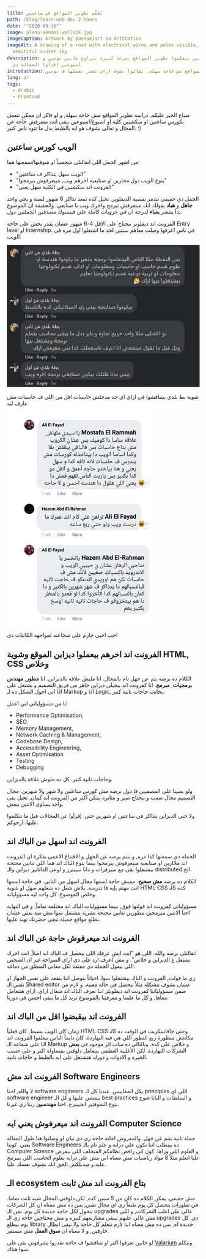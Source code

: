 ```yaml
---
title: تَعَلَّم تطوير المواقع في ساعتين
path: /blog/learn-web-dev-2-hours
date: '"2020-09-16"'
image: alena-aenami-walls1k.jpg
imageCaption: Artwork by @aenamiart on ArtStation
imageAlt: A drawing of a road with electrical wires and poles visible, and a
  beautiful sunset sky
description: لو حابين تتعلموا تطوير المواقع بسرعة كبيرة تتراوح مابين يومين و
  اسبوعين إقرأوا المقالة دي
introduction: تعلم تطوير المواقع مش حاجة سهلة, تعالوا نشوف ازاي نقدر نعملها ف يومين
lang: ar
tags:
  - Arabic
  - Frontend
---
```

صباح الخير عليكم. دراسة تطوير المواقع مش حاجة سهلة, و لو فاكر ان ممكن تتعمل بكورس ساعتين او سكشنين كلية او اسبوع/اسبوعين يبقى انت متعرفش حاجة عن المجال و تعالى نشوف هو ايه بالظبط بدل ما تتوه ناس كتير. :)

## الويب كورس ساعتين
من اشهر الجمل اللي اتقالتلي شخصياً او شوفتها/سمعتها هما: 
- "الويب سهل يتذاكر ف ساعتين"
- "بتوع الويب دول محارين او صنايعية اخرهم ويب, مبيعرفوش يبرمجوا"
- "الفرونت اند سكشنين في الكلية سهل يعني"

الجمل دي حقيقي بتدمر نفسية الديفلوبر. تخيل كده تقعد تذاكر 6 شهور لسنة و يجي واحد **جاهل** و **هباد** يقولك انك مبتعرفش تبرمج واخرك ويب يا صنايعي. والحقيقة ان الموضوع بدأ ينتشر **بغباء** لدرجة ان في جروبات كاملة على فيسبوك مصدقين الجملتين دول. 

الفرونت اند ديفلوبر بيحتاج على الاقل 4-6 شهور عشان يقدر يخش على حاجة Entry level او Internship. في ناس اعرفها وصلت معاهم سنتين لحد ما اشتغلوا اول مره في الويب. 

![شوية بط بلدي بيتناقشوا في ازاي اي حد مدخلش حاسبات اقل من اللي ف حاسبات مش عارف ليه](dumb_ducks_1.png)

<span class="c-image-caption">
شوية بط بلدي بيتناقشوا في ازاي اي حد مدخلش حاسبات اقل من اللي ف حاسبات مش عارف ليه
</span>


![احب احيي حازم على شجاعته على مواجهة الكائنات دي](dumb_ducks_2.png)

<span class="c-image-caption">
احب احيي حازم على شجاعته لمواجهة الكائنات دي
</span>

## الفرونت اند اخرهم بيعملوا ديزاين الموقع وشوية HTML, CSS وخلاص
الكلام ده برضه ينم عن جهل تام بالمجال. انا مليش علاقة بالديزاين. انا **مطور**, **مهندس برمجيات**, **مبرمج**. انا كفرونت اند بيجيلي ديزاين جاهز من فريق التصميم و بشتغل على اني احول الشكل ده لـ UI Markup و UI Logic, بجانب حاجات تانية كتير. 

انا من مسؤولياتي اني اعمل
- Performance Optimisation, 
- SEO, 
- Memory Management, 
- Network Caching & Management, 
- Codebase Design, 
- Accessibility Engineering, 
- Asset Optimisation
- Testing
- Debugging

وحاجات تانية كتير.  كل ده ملوش علاقة بالديزاين. 

ولو بصينا على المصميين فا دول برضه مش كورس ساعتين ولا شهر ولا شهرين. مجال التصميم مجال صعب و بيحتاج صبر و مثابرة يمكن اكتر من الفرونت اند كمان. تخيل بقى واحد يساوي الاتنين ببعض. 


ولا حتى الديزاين يتذاكر في ساعتين او شهرين حتى. إقرأوا عن المجالات قبل ما تتكلموا عليها. ارجوكم. 

## الفرونت اند اسهل من الباك اند
الجملة دي سمعتها كذا مره, و بتنم برضه عن الجهل و الاقتناع الاعمى بفكرة ان الفرونت اند محّارين او صنايعية مبيعرفوش يبرمجوا بينما بتوع الباك اند هما اللي تنانين مجنحة بيشتغلوا بقى مع سيرفرات و داتا سينترز و اوعى الداتابيز ديزاين والـ distributed الخ. 

الكلام ده برضه **مش صحيح**. مفيش حاجة اسمها مجال اسهل من التاني. في حاجة اسمها انت مهتم بإيه فا تدرسه. بلاش شغل ده شغلهم سهل او شوية HTML CSS JS كده وخلص الموضوع. كل واحد ليه مسؤولياته. 

مسؤولياتي كفرونت اند قولتها فوق, بينما مسؤوليات الباك اند مختلفة تماماً, و في النهاية احنا الاتنين مبرمجين مطورين تنانين مجنحة بشرية بنشتغل سوا مش ضد بعض عشان نطلع مواقع جميلة تيجي حضرتك تهبد عليها. 

## الفرونت اند ميعرفوش حاجة عن الباك اند
اتقالتلي برضه والله. اللي هو "انت ايش عرفك اللي بيحصل ف الباك اند اصلاً, انت اخرك تشتغل ع الديزاين و خلاص". و مش اعرف ارد على دي ازاي الصراحة غير ان الشخص اللي بيقول الجملة دي مفتقد لكل معاني المنطق من دماغه. 

زي ما قولت, الفرونت و الباك بيشتغلوا سوا. احياناً بتوصل اننا بنقعد على نفس الجهاز او نفس الـ Shared editor عشان نشوف مشكلة مثلاً بتحصل في حالة معينة. و لازم من ضمن مسؤولياتنا كفرونت اند ديفلوبلز اننا نعرف الباك اند شغال ازاي. ازاي هنتعامل معاها, و كل ما علمنا و معرفتنا بالموضوع تزيد كل ما نبقى احسن في دورنا.

## الفرونت اند بيقبضوا اقل  من الباك اند
زمان كان الويب بسيط, كان فعلياً HTML CSS JS وحتى جافاسكربت في الوقت ده مكانتش متطورة ربع التطور اللي هي فيه النهاردة. كان دايماً الناس بيعلقوا الفرونت اند على شماعة الـ UI Markup و خلاص على كده. وبالتالي ده ساب اثر موجود في **بعض** الشركات النهاردة. لكن الأغلبية العظمى بتتعامل دلوقتي بمساواة اكتر و على حسب الخبرة و الادوات و دورك هتشتغل على ايه بالظبط و حاجات تانية. 

## الفرونت اند مش Software Engineers 
لا والله, احنا software engineers بكل المقاييس. عندنا كل الـ principles اللي اي software engineer بيمشي عليها و كل الـ best practices و السلطات و البابا غنوج بتوع السوفتير انجيينرج. احنا **مهندسين** زينا زي غيرنا. 

## الفرونت اند ميعرفوش يعني ايه Computer Science
جملة تانية بتنم عن جهل. والمفروض اجابة حاجة زي دي تبان لو وصلتوا هنا طول المقالة يعني. كوننا Software Engineers ده بيتطلب اننا نكون على دراية و علم تام بالـ Computer Science و العلوم اللي وراها. كون اني رافض نظامكم المتخلف اللي بيفرض عليا اتعلم مثلاً 8 مواد رياضيات مش معناه اني مش على دراية بعلوم الحاسب اللي بنبرمج عليه و ميديلكش الحق انك تشوف نفسك عليا. 
## الـ ecosystem بتاع الفرونت اند مش ثابت
مش حقيقي. يمكن الكلام ده كان من 5 سنين كده, لكن دلوقتي المجال شبه ثابت تماما. في تطورات بتحصل كل يوم طبعاً زي اي مجال تقني, بس ده مش معناه ان كل الشركات بتحول لكل حاجة جديدة كل يوم. تمن الـ upgrades غالي على اغلب الشركات, و اللي مش غالي عليهم بيبقى مشاريعهم كبيره و مش محتاجين حاجة زي الـ upgrades دي. كل يوم بيطلع library جديدة اه, بس ده مش معناه اننا لازم نتعلم كل حاجة ولا نبقى ابطال خارقين, و لا معناه ان **سوق العمل** مش مستقر. 

لو حابين تعرفوا اكتر او تتناقشوا ف حاجة تقدروا تشرفوني بقى على [Valarium](https://valarium.netlify.app) ونتكلم سوا هناك. 
